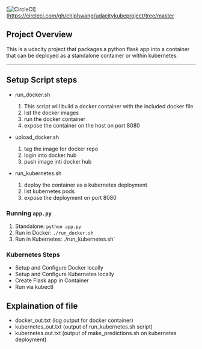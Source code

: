 [![CircleCI](https://circleci.com/gh/chiphwang/udacitykubeproject/tree/master.svg?style=svg)](https://circleci.com/gh/chiphwang/udacitykubeproject/tree/master

## Project Overview

This is a udacity project that packages a python flask app into a container that can be deployed as a standalone container or within kubernetes.


---

## Setup Script steps

* run_docker.sh
    1. This script will build a docker container with the included docker file
    2. list the docker images
    3. run the docker container
    4. expose the container on the host on port 8080
    
*  upload_docker.sh
    1. tag the image for docker repo
    2. login into docker hub
    3. push image inti docker hub


*  run_kubernetes.sh
    1. deploy the container as a kubernetes deployment
    2. list kubernetes pods
    3. expose the deployment on port 8080



### Running `app.py`

1. Standalone:  `python app.py`
2. Run in Docker:  `./run_docker.sh`
3. Run in Kubernetes: ./run_kubernetes.sh`

### Kubernetes Steps

* Setup and Configure Docker locally
* Setup and Configure Kubernetes locally
* Create Flask app in Container
* Run via kubectl


## Explaination of file

* docker_out.txt (log output for docker container)
* kubernetes_out.txt (output of run_kubernetes.sh script)
* kubernetes.out.txt (output of make_predictions.sh on kubernetes deployment)



